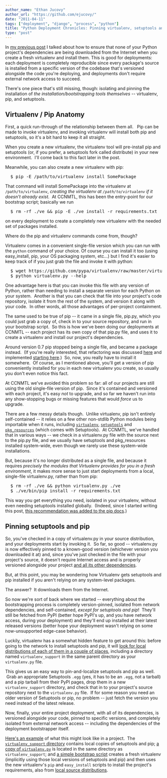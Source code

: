 ```yaml
---
author_name: "Ethan Jucovy"
author_url: "https://github.com/ejucovy/"
date: "2011-04-11"
tags: ["deployment", "django", "process", "python"]
title: "Python Deployment Chronicles: Pinning virtualenv, setuptools and pip"
type: "post"
---
```


<p>In <a href="http://ccnmtl.columbia.edu/compiled/process/preventing_network_access_with.html">my previous post</a> I talked about how to ensure that none of your Python project's dependencies are being downloaded from the Internet when you create a fresh virtualenv and install them.  This is good for deployments: each deployment is completely reproducible since every package's source is installed from a specific version of the codebase that's versioned alongside the code you're deploying, and deployments don't require external network access to succeed.</p>

<!--more-->

<p>There's one piece that's still missing, though: isolating and pinning the installation of <i>the installation/bootstrapping tools themselves </i>-- virtualenv, pip, and setuptools.</p>

<h2>Virtualenv / Pip Anatomy</h2><p>First, a quick run-through of the relationship between them all. &nbsp; Pip can be made to invoke virtualenv, and invoking virtualenv will install both pip and setuptools, so it's a bit hard to keep it all straight.</p><p>When you create a new virtualenv, the virtualenv tool will pre-install pip and setuptools (or, if you prefer, a setuptools fork called distribute) in your new environment. &nbsp;I'll come back to this fact later in the post.</p>

<p>Meanwhile, you can also create a new virtualenv with pip:</p>

<pre>  $ pip -E /path/to/virtualenv install SomePackage</pre>

<p>That command will install SomePackage into the virtualenv at <code>/path/to/virtualenv</code>, <i>creating the virtualenv at <code>/path/to/virtualenv</code> if it doesn't already exist.</i>&nbsp;&nbsp;At CCNMTL, this has been the entry-point for our bootstrap script; basically we run</p><pre>  $ rm -rf ./ve &amp;&amp; pip -E ./ve install -r requirements.txt</pre><p>on every deployment to create a completely new virtualenv with the needed set of packages installed.</p><p>Where do the pip and virtualenv commands come from, though?</p><p>Virtualenv comes in a convenient single-file version which you can run with the <code>python</code> command of your choice.  Of course you can install it too (using easy_install, pip, your OS packaging system, etc...) but I find it's easier to keep track of if you just grab the file and invoke it with python:</p>

<pre>  $ wget https://github.com/pypa/virtualenv/raw/master/virtualenv.py
  $ python virtualenv.py --help
</pre>

<p>One advantage here is that you can invoke this file with any version of Python, rather than needing to install a separate version for each Python on your system. &nbsp;Another is that you can check that file into your project's code repository, isolate it from the rest of the system, and version it along with your code. &nbsp;In other words, all those advantages of per-project containment.</p><p>The same used to be true of pip -- it came in a single file, pip.py, which you could just grab a copy of, check in to your source repository, and run in your bootstrap script. &nbsp;So this is how we've been doing our deployments at CCNMTL -- each project has its own copy of that pip.py file, and uses it to create a virtualenv and install our project's dependencies.</p><p>Around version 0.7 pip stopped being a single file, and became a package instead. &nbsp;(If you're really interested, that refactoring was discussed&nbsp;<a href="http://groups.google.com/group/python-virtualenv/browse_thread/thread/75e76aa27cf2bd09/" style="text-decoration: underline;">here</a>&nbsp;and implemented&nbsp;<a href="https://github.com/pypa/pip/commit/ef63f2f48f55ab2e110e07cd069e6c0e6c287a2a#pip" style="text-decoration: underline;">starting here</a>.) &nbsp;So, now, you really have to install it somewhere. &nbsp;Of course, as I mentioned above, you'll get a version of pip conveniently installed for you in each new virtualenv you create, so usually you don't even notice this fact.</p><p>At CCNMTL we've avoided this problem so far: all of our projects are still using the old single-file version of pip. &nbsp;Since it's contained and versioned with each project, it's easy <i>not</i> to upgrade, and so far we haven't run into any show-stopping bugs or missing features that would <i>force</i> us to upgrade.</p><meta http-equiv="content-type" content="text/html; charset=utf-8"><p>There are a few messy details though. &nbsp;Unlike virtualenv, pip isn't entirely self-contained -- it relies on a few other non-stdlib Python modules being importable when it runs, including <code><a href="https://github.com/pypa/pip/blob/1.0/pip/venv.py#L25">virtualenv</a></code>, <code><a href="https://github.com/pypa/pip/blob/1.0/pip/commands/install.py#L215">setuptools</a></code> and <code><a href="https://github.com/pypa/pip/blob/1.0/pip/req.py">pkg_resources</a></code> (which comes with Setuptools). &nbsp;At CCNMTL, we've handled that in various ways -- we check in a virtualenv.py file with the source next to the pip.py file, and we usually have setuptools and pkg_resources installed system-wide, even though we rarely use these system-wide installations.</p><p>But, because it's no longer distributed as a single file, and because it requires <i>precisely the modules that Virtualenv provides for you in a fresh environment</i>, it makes more sense to just start deployments from a local, single-file virtualenv.py, rather than from pip:</p><pre>  $ rm -rf ./ve &amp;&amp; python virtualenv.py ./ve
  $ ./ve/bin/pip install -r requirements.txt </pre>

<p>This way you get everything you need, isolated in your virtualenv, without even needing setuptools installed globally. &nbsp;(Indeed, since I started writing this post, <a href="https://github.com/pypa/pip/commit/1b74988671dd459af6723252b7247c369d08f166">this recommendation was added to the pip docs</a>.)</p><h2>Pinning setuptools and pip</h2><p>So, you've checked in a copy of virtualenv.py in your source distribution, and your deployments start by invoking it. &nbsp;So far, so good -- virtualenv.py is now effectively pinned to a known-good version (whichever version you downloaded it at) and, since you've just checked in the file with your project's source, it doesn't require Internet access and is properly versioned alongside your project <a href="http://ccnmtl.columbia.edu/compiled/process/preventing_network_access_with.html">and all its other dependencies</a>.</p><p>But, at this point, you may be wondering how Virtualenv gets setuptools and pip installed if you aren't relying on any system-level packages.</p><p>The answer? &nbsp;It downloads them from the Internet.</p><p>So now we're sort of back where we started -- everything about the bootstrapping process is completely version-pinned, isolated from network dependencies, and self-contained, <i>except for setuptools and pip</i>! &nbsp;They'll still be fetched from PyPI (better hope PyPI's up, and you have network access, during your deployment) and they'll end up installed at their latest released versions (better hope your deployment wasn't relying on some now-unsupported edge-case behavior).</p><p>Luckily, virtualenv has a somewhat hidden feature to get around this: before going to the network to install setuptools and pip, it will <a href="https://github.com/pypa/virtualenv/blob/1.6/virtualenv.py#L556">look for local distributions of each of them in a couple of places</a>, including a directory named <code>virtualenv_support</code>&nbsp;in the same parent directory as your <code>virtualenv.py</code> file. &nbsp;</p><p>This gives us an easy way to pin-and-localize setuptools and pip as well. &nbsp;Grab an appropriate Setuptools <code>.egg</code> (yes, it has to be an <code>.egg</code>, not a tarball) and a pip tarball from their PyPI pages, drop them in a new <code>virtualenv_support</code> directory, and check that in to your project's source repository next to the <code>virtualenv.py</code> file. &nbsp;If for some reason you need an older version of Setuptools or pip, no problem -- just fetch the version you need instead of the latest release.</p><p>Now, finally, your entire project deployment, with all of its dependencies, is versioned alongside your code, pinned to specific versions, and completely isolated from external network access -- including the dependencies of the deployment bootstrapper itself.</p><p><a href="https://github.com/ccnmtl/ccnmtldjango/tree/11618662160cef2fc27fb91d7dfd96bb1dadc6a2/ccnmtldjango/template">Here's an example</a> of what this might look like in a project. &nbsp;The <a href="https://github.com/ccnmtl/ccnmtldjango/tree/11618662160cef2fc27fb91d7dfd96bb1dadc6a2/ccnmtldjango/template/virtualenv_support"><code>virtualenv_support</code> directory</a> contains local copies of setuptools and pip; <a href="https://github.com/ccnmtl/ccnmtldjango/blob/11618662160cef2fc27fb91d7dfd96bb1dadc6a2/ccnmtldjango/template/virtualenv.py">a copy of <code>virtualenv.py</code></a> is located in the same directory as <code>virtualenv_support</code>; and <a href="https://github.com/ccnmtl/ccnmtldjango/blob/11618662160cef2fc27fb91d7dfd96bb1dadc6a2/ccnmtldjango/template/bootstrap.py">a simple bootstrap script</a> creates a fresh virtualenv (implicitly using those local versions of setuptools and pip) and then uses the new virtualenv's <code>pip</code> and <code>easy_install</code> scripts to install the project's requirements, also from <a href="https://github.com/ccnmtl/ccnmtldjango/tree/11618662160cef2fc27fb91d7dfd96bb1dadc6a2/ccnmtldjango/template/requirements">local source distributions</a>.</p>
